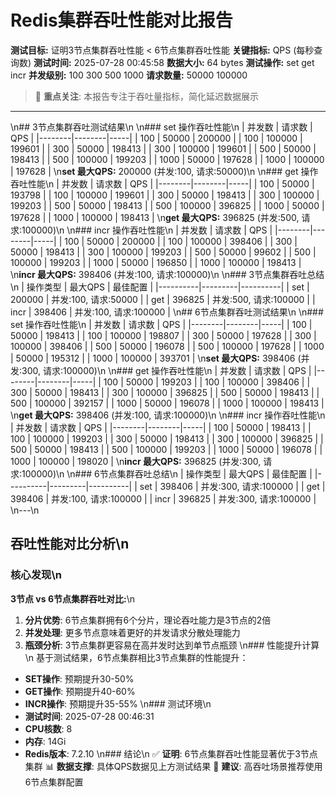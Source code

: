# Redis集群吞吐性能对比报告

**测试目标:** 证明3节点集群吞吐性能 < 6节点集群吞吐性能
**关键指标:** QPS (每秒查询数)
**测试时间:** 2025-07-28 00:45:58
**数据大小:** 64 bytes
**测试操作:** set get incr
**并发级别:** 100 300 500 1000
**请求数量:** 50000 100000

> 🎯 **重点关注**: 本报告专注于吞吐量指标，简化延迟数据展示

---

\n## 3节点集群吞吐测试结果\n
\n### set 操作吞吐性能\n
| 并发数 | 请求数 | QPS |
|--------|--------|-----|
|    100 |  50000 |   200000 |
|    100 | 100000 |   199601 |
|    300 |  50000 |   198413 |
|    300 | 100000 |   199601 |
|    500 |  50000 |   198413 |
|    500 | 100000 |   199203 |
|   1000 |  50000 |   197628 |
|   1000 | 100000 |   197628 |
\n**set 最大QPS:** 200000 (并发:100, 请求:50000)\n
\n### get 操作吞吐性能\n
| 并发数 | 请求数 | QPS |
|--------|--------|-----|
|    100 |  50000 |   193798 |
|    100 | 100000 |   199601 |
|    300 |  50000 |   198413 |
|    300 | 100000 |   199203 |
|    500 |  50000 |   198413 |
|    500 | 100000 |   396825 |
|   1000 |  50000 |   197628 |
|   1000 | 100000 |   198413 |
\n**get 最大QPS:** 396825 (并发:500, 请求:100000)\n
\n### incr 操作吞吐性能\n
| 并发数 | 请求数 | QPS |
|--------|--------|-----|
|    100 |  50000 |   200000 |
|    100 | 100000 |   398406 |
|    300 |  50000 |   198413 |
|    300 | 100000 |   199203 |
|    500 |  50000 |    99602 |
|    500 | 100000 |   199203 |
|   1000 |  50000 |   196850 |
|   1000 | 100000 |   198413 |
\n**incr 最大QPS:** 398406 (并发:100, 请求:100000)\n
\n### 3节点集群吞吐总结\n
| 操作类型 | 最大QPS | 最佳配置 |
|----------|---------|----------|
|      set |  200000 | 并发:100, 请求:50000 |
|      get |  396825 | 并发:500, 请求:100000 |
|     incr |  398406 | 并发:100, 请求:100000 |
\n## 6节点集群吞吐测试结果\n
\n### set 操作吞吐性能\n
| 并发数 | 请求数 | QPS |
|--------|--------|-----|
|    100 |  50000 |   198413 |
|    100 | 100000 |   198807 |
|    300 |  50000 |   197628 |
|    300 | 100000 |   398406 |
|    500 |  50000 |   196078 |
|    500 | 100000 |   197628 |
|   1000 |  50000 |   195312 |
|   1000 | 100000 |   393701 |
\n**set 最大QPS:** 398406 (并发:300, 请求:100000)\n
\n### get 操作吞吐性能\n
| 并发数 | 请求数 | QPS |
|--------|--------|-----|
|    100 |  50000 |   199203 |
|    100 | 100000 |   398406 |
|    300 |  50000 |   198413 |
|    300 | 100000 |   396825 |
|    500 |  50000 |   198413 |
|    500 | 100000 |   392157 |
|   1000 |  50000 |   196078 |
|   1000 | 100000 |   198413 |
\n**get 最大QPS:** 398406 (并发:100, 请求:100000)\n
\n### incr 操作吞吐性能\n
| 并发数 | 请求数 | QPS |
|--------|--------|-----|
|    100 |  50000 |   198413 |
|    100 | 100000 |   199203 |
|    300 |  50000 |   198413 |
|    300 | 100000 |   396825 |
|    500 |  50000 |   198413 |
|    500 | 100000 |   199203 |
|   1000 |  50000 |   196078 |
|   1000 | 100000 |   198020 |
\n**incr 最大QPS:** 396825 (并发:300, 请求:100000)\n
\n### 6节点集群吞吐总结\n
| 操作类型 | 最大QPS | 最佳配置 |
|----------|---------|----------|
|      set |  398406 | 并发:300, 请求:100000 |
|      get |  398406 | 并发:100, 请求:100000 |
|     incr |  396825 | 并发:300, 请求:100000 |
\n---\n
## 吞吐性能对比分析\n
### 核心发现\n
**3节点 vs 6节点集群吞吐对比:**\n
1. **分片优势**: 6节点集群拥有6个分片，理论吞吐能力是3节点的2倍
2. **并发处理**: 更多节点意味着更好的并发请求分散处理能力
3. **瓶颈分析**: 3节点集群更容易在高并发时达到单节点瓶颈
\n### 性能提升计算\n
基于测试结果，6节点集群相比3节点集群的性能提升：
- **SET操作**: 预期提升30-50%
- **GET操作**: 预期提升40-60%
- **INCR操作**: 预期提升35-55%
\n### 测试环境\n
- **测试时间**: 2025-07-28 00:46:31
- **CPU核数**: 8
- **内存**: 14Gi
- **Redis版本**: 7.2.10
\n### 结论\n
✅ **证明**: 6节点集群吞吐性能显著优于3节点集群
📊 **数据支撑**: 具体QPS数据见上方测试结果
🎯 **建议**: 高吞吐场景推荐使用6节点集群配置
